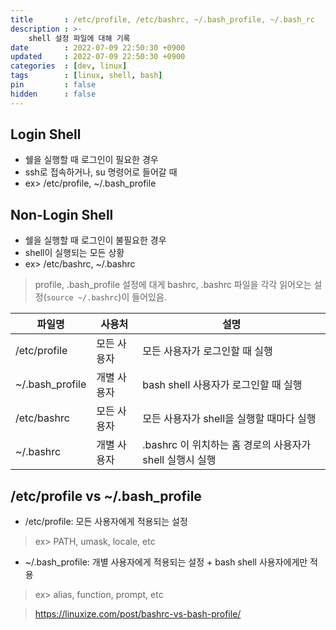 ```yaml
---
title       : /etc/profile, /etc/bashrc, ~/.bash_profile, ~/.bash_rc
description : >-
    shell 설정 파일에 대해 기록
date        : 2022-07-09 22:50:30 +0900
updated     : 2022-07-09 22:50:30 +0900
categories  : [dev, linux]
tags        : [linux, shell, bash]
pin         : false
hidden      : false
---
```


## Login Shell
- 쉘을 실행할 때 로그인이 필요한 경우
- ssh로 접속하거나, su 명령어로 들어갈 때
- ex> /etc/profile, ~/.bash_profile

## Non-Login Shell
- 쉘을 실행할 때 로그인이 불필요한 경우
- shell이 실행되는 모든 상황
- ex> /etc/bashrc, ~/.bashrc

> profile, .bash_profile 설정에 대게 bashrc, .bashrc 파일을 각각 읽어오는 설정(`source ~/.bashrc`)이 들어있음.

| 파일명 | 사용처 | 설명 |
|---|---|---|
| /etc/profile | 모든 사용자 | 모든 사용자가 로그인할 때 실행 |
| ~/.bash_profile | 개별 사용자 | bash shell 사용자가 로그인할 때 실행 |
| /etc/bashrc | 모든 사용자 | 모든 사용자가 shell을 실행할 때마다 실행 |
| ~/.bashrc | 개별 사용자 | .bashrc 이 위치하는 홈 경로의 사용자가 shell 실행시 실행 |

## /etc/profile vs ~/.bash_profile
- /etc/profile: 모든 사용자에게 적용되는 설정 
> ex> PATH, umask, locale, etc
- ~/.bash_profile: 개별 사용자에게 적용되는 설정 + bash shell 사용자에게만 적용
> ex> alias, function, prompt, etc

> https://linuxize.com/post/bashrc-vs-bash-profile/
